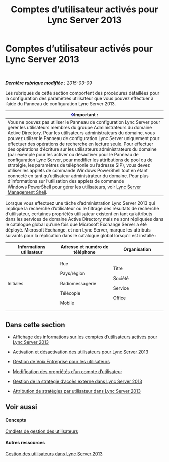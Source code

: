 ﻿---
title: Comptes d’utilisateur activés pour Lync Server 2013
TOCTitle: Comptes d’utilisateur activés pour Lync Server 2013
ms:assetid: 8021087e-5084-4a39-9fef-ab9376c6d371
ms:mtpsurl: https://technet.microsoft.com/fr-fr/library/Gg182543(v=OCS.15)
ms:contentKeyID: 49297888
ms.date: 05/20/2016
mtps_version: v=OCS.15
ms.translationtype: HT
---

# Comptes d’utilisateur activés pour Lync Server 2013

 

_**Dernière rubrique modifiée :** 2015-03-09_

Les rubriques de cette section comportent des procédures détaillées pour la configuration des paramètres utilisateur que vous pouvez effectuer à l’aide du Panneau de configuration Lync Server 2013.

<table>
<thead>
<tr class="header">
<th><img src="images/Gg425917.important(OCS.15).gif" title="important" alt="important" />Important :</th>
</tr>
</thead>
<tbody>
<tr class="odd">
<td>Vous ne pouvez pas utiliser le Panneau de configuration Lync Server pour gérer les utilisateurs membres du groupe Administrateurs du domaine Active Directory. Pour les utilisateurs administrateurs du domaine, vous pouvez utiliser le Panneau de configuration Lync Server uniquement pour effectuer des opérations de recherche en lecture seule. Pour effectuer des opérations d’écriture sur les utilisateurs administrateurs du domaine (par exemple pour les activer ou désactiver pour le Panneau de configuration Lync Server, pour modifier les attributions de pool ou de stratégie, les paramètres de téléphonie ou l’adresse SIP), vous devez utiliser les applets de commande Windows PowerShell tout en étant connecté en tant qu’utilisateur administrateur du domaine. Pour plus d’informations sur l’utilisation des applets de commande Windows PowerShell pour gérer les utilisateurs, voir <a href="lync-server-2013-lync-server-management-shell.md">Lync Server Management Shell</a>.</td>
</tr>
</tbody>
</table>


Lorsque vous effectuez une tâche d’administration Lync Server 2013 qui implique la recherche d’utilisateur ou le filtrage des résultats de recherche d’utilisateur, certaines propriétés utilisateur existent en tant qu’attributs dans les services de domaine Active Directory mais ne sont répliquées dans le catalogue global qu’une fois que Microsoft Exchange Server a été déployé. Microsoft Exchange, et non Lync Server, marque les attributs suivants pour la réplication dans le catalogue global lorsqu’il est installé :


<table>
<colgroup>
<col style="width: 33%" />
<col style="width: 33%" />
<col style="width: 33%" />
</colgroup>
<thead>
<tr class="header">
<th>Informations utilisateur</th>
<th>Adresse et numéro de téléphone</th>
<th>Organisation</th>
</tr>
</thead>
<tbody>
<tr class="odd">
<td><p>Initiales</p></td>
<td><p>Rue</p>
<p>Pays/région</p>
<p>Radiomessagerie</p>
<p>Télécopie</p>
<p>Mobile</p></td>
<td><p>Titre</p>
<p>Société</p>
<p>Service</p>
<p>Office</p></td>
</tr>
</tbody>
</table>


## Dans cette section

  - [Affichage des informations sur les comptes d’utilisateurs activés pour Lync Server 2013](lync-server-2013-viewing-information-about-user-accounts-enabled-for-lync-server.md)

  - [Activation et désactivation des utilisateurs pour Lync Server 2013](lync-server-2013-enabling-and-disabling-users-for-lync-server.md)

  - [Gestion de Voix Entreprise pour les utilisateurs](lync-server-2013-managing-enterprise-voice-for-users.md)

  - [Modification des propriétés d’un compte d’utilisateur](lync-server-2013-modifying-user-account-properties.md)

  - [Gestion de la stratégie d’accès externe dans Lync Server 2013](lync-server-2013-manage-external-access-policy-for-your-organization.md)

  - [Attribution de stratégies par utilisateur dans Lync Server 2013](lync-server-2013-assigning-per-user-policies.md)

## Voir aussi

#### Concepts

[Cmdlets de gestion des utilisateurs](lync-server-2013-user-management-cmdlets.md)  

#### Autres ressources

[Gestion des utilisateurs dans Lync Server 2013](lync-server-2013-managing-users-in-lync-server.md)

